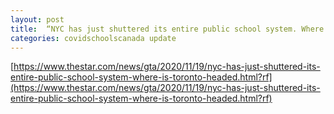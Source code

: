 ```yaml
---
layout: post
title:  “NYC has just shuttered its entire public school system. Where is Toronto headed?”
categories: covidschoolscanada update
---
```


[https://www.thestar.com/news/gta/2020/11/19/nyc-has-just-shuttered-its-entire-public-school-system-where-is-toronto-headed.html?rf](https://www.thestar.com/news/gta/2020/11/19/nyc-has-just-shuttered-its-entire-public-school-system-where-is-toronto-headed.html?rf)